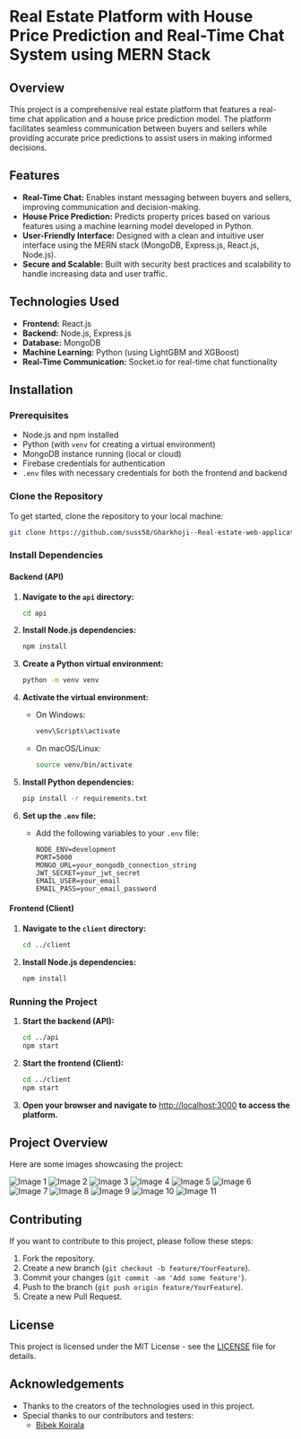 # Real Estate Platform with House Price Prediction and Real-Time Chat System using MERN Stack

## Overview

This project is a comprehensive real estate platform that features a real-time chat application and a house price prediction model. The platform facilitates seamless communication between buyers and sellers while providing accurate price predictions to assist users in making informed decisions.

## Features

- **Real-Time Chat:** Enables instant messaging between buyers and sellers, improving communication and decision-making.
- **House Price Prediction:** Predicts property prices based on various features using a machine learning model developed in Python.
- **User-Friendly Interface:** Designed with a clean and intuitive user interface using the MERN stack (MongoDB, Express.js, React.js, Node.js).
- **Secure and Scalable:** Built with security best practices and scalability to handle increasing data and user traffic.

## Technologies Used

- **Frontend:** React.js
- **Backend:** Node.js, Express.js
- **Database:** MongoDB
- **Machine Learning:** Python (using LightGBM and XGBoost)
- **Real-Time Communication:** Socket.io for real-time chat functionality

## Installation

### Prerequisites

- Node.js and npm installed
- Python (with `venv` for creating a virtual environment)
- MongoDB instance running (local or cloud)
- Firebase credentials for authentication
- `.env` files with necessary credentials for both the frontend and backend

### Clone the Repository

To get started, clone the repository to your local machine:

```bash
git clone https://github.com/suss58/Gharkhoji--Real-estate-web-application-with-real-time-chat-system-and-house-price-prediction-system.git
```

### Install Dependencies

#### Backend (API)

1. **Navigate to the `api` directory:**

    ```bash
    cd api
    ```

2. **Install Node.js dependencies:**

    ```bash
    npm install
    ```

3. **Create a Python virtual environment:**

    ```bash
    python -m venv venv
    ```

4. **Activate the virtual environment:**
    - On Windows:

        ```bash
        venv\Scripts\activate
        ```
    - On macOS/Linux:

        ```bash
        source venv/bin/activate
        ```

5. **Install Python dependencies:**

    ```bash
    pip install -r requirements.txt
    ```

6. **Set up the `.env` file:**
   - Add the following variables to your `.env` file:

     ```plaintext
     NODE_ENV=development
     PORT=5000
     MONGO_URL=your_mongodb_connection_string
     JWT_SECRET=your_jwt_secret
     EMAIL_USER=your_email
     EMAIL_PASS=your_email_password
     ```

#### Frontend (Client)

1. **Navigate to the `client` directory:**

    ```bash
    cd ../client
    ```

2. **Install Node.js dependencies:**

    ```bash
    npm install
    ```

### Running the Project

1. **Start the backend (API):**

    ```bash
    cd ../api
    npm start
    ```

2. **Start the frontend (Client):**

    ```bash
    cd ../client
    npm start
    ```

3. **Open your browser and navigate to** [http://localhost:3000](http://localhost:3000) **to access the platform.**

## Project Overview

Here are some images showcasing the project:

![Image 1](assets/1.png)
![Image 2](assets/2.png)
![Image 3](assets/3.png)
![Image 4](assets/4.png)
![Image 5](assets/5.png)
![Image 6](assets/6.png)
![Image 7](assets/7.png)
![Image 8](assets/8.png)
![Image 9](assets/9.png)
![Image 10](assets/10.png)
![Image 11](assets/11.png)

## Contributing

If you want to contribute to this project, please follow these steps:

1. Fork the repository.
2. Create a new branch (`git checkout -b feature/YourFeature`).
3. Commit your changes (`git commit -am 'Add some feature'`).
4. Push to the branch (`git push origin feature/YourFeature`).
5. Create a new Pull Request.

## License

This project is licensed under the MIT License - see the [LICENSE](LICENSE) file for details.

## Acknowledgements

- Thanks to the creators of the technologies used in this project.
- Special thanks to our contributors and testers:
  - [Bibek Koirala](https://github.com/BibekKoirala07)

